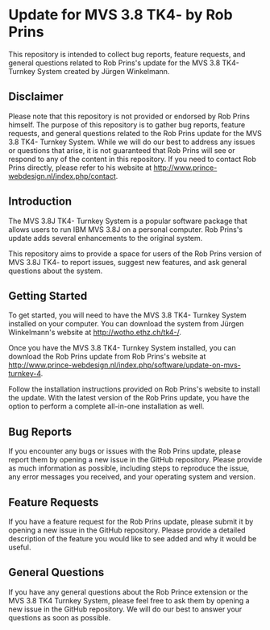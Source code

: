 # Update for MVS 3.8 TK4- by Rob Prins 

This repository is intended to collect bug reports, feature requests, and general questions related to Rob Prins's update for the MVS 3.8 TK4- Turnkey System created by Jürgen Winkelmann.

## Disclaimer

Please note that this repository is not provided or endorsed by Rob Prins himself. The purpose of this repository is to gather bug reports, feature requests, and general questions related to the Rob Prins update for the MVS 3.8 TK4- Turnkey System. While we will do our best to address any issues or questions that arise, it is not guaranteed that Rob Prins will see or respond to any of the content in this repository. If you need to contact Rob Prins directly, please refer to his website at http://www.prince-webdesign.nl/index.php/contact.

## Introduction

The MVS 3.8J TK4- Turnkey System is a popular software package that allows users to run IBM MVS 3.8J on a personal computer. 
Rob Prins's update adds several enhancements to the original system.

This repository aims to provide a space for users of the Rob Prins version of MVS 3.8J TK4- to report issues, suggest new features, and ask general questions about the system.

## Getting Started

To get started, you will need to have the MVS 3.8 TK4- Turnkey System installed on your computer. You can download the system from Jürgen Winkelmann's website at http://wotho.ethz.ch/tk4-/.

Once you have the MVS 3.8 TK4- Turnkey System installed, you can download the Rob Prins update from Rob Prins's website at http://www.prince-webdesign.nl/index.php/software/update-on-mvs-turnkey-4.

Follow the installation instructions provided on Rob Prins's website to install the update. With the latest version of the Rob Prins update, you have the option to perform a complete all-in-one installation as well.

## Bug Reports

If you encounter any bugs or issues with the Rob Prins update, please report them by opening a new issue in the GitHub repository. Please provide as much information as possible, including steps to reproduce the issue, any error messages you received, and your operating system and version.

## Feature Requests

If you have a feature request for the Rob Prins update, please submit it by opening a new issue in the GitHub repository. Please provide a detailed description of the feature you would like to see added and why it would be useful.

## General Questions

If you have any general questions about the Rob Prince extension or the MVS 3.8 TK4 Turnkey System, please feel free to ask them by opening a new issue in the GitHub repository. We will do our best to answer your questions as soon as possible.

